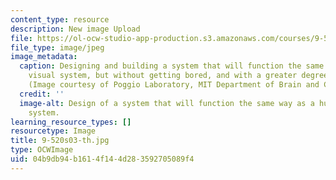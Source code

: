 ```yaml
---
content_type: resource
description: New image Upload
file: https://ol-ocw-studio-app-production.s3.amazonaws.com/courses/9-520-statistical-learning-theory-and-applications-spring-2003/04b9db94b1614f144d283592705089f4_9-520s03-th.jpg
file_type: image/jpeg
image_metadata:
  caption: Designing and building a system that will function the same way as a human
    visual system, but without getting bored, and with a greater degree of accuracy.
    (Image courtesy of Poggio Laboratory, MIT Department of Brain and Cognitive Sciences.)
  credit: ''
  image-alt: Design of a system that will function the same way as a human visual
    system.
learning_resource_types: []
resourcetype: Image
title: 9-520s03-th.jpg
type: OCWImage
uid: 04b9db94-b161-4f14-4d28-3592705089f4
---
```

